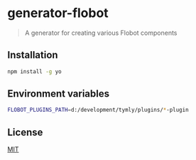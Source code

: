 # generator-flobot 
> A generator for creating various Flobot components

## Installation

```bash
npm install -g yo
```

## Environment variables

``` bash
FLOBOT_PLUGINS_PATH=d:/development/tymly/plugins/*-plugin
````

## License

[MIT](https://github.com/wmfs/generator-flobot/blob/master/LICENSE)